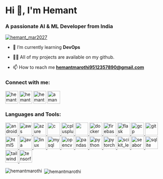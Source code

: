 <h1 align="left">Hi 👋, I'm Hemant</h1>
<h3 align="left">A passionate AI & ML Developer from India</h3>

<p align="left"> <a href="https://twitter.com/hemant_mar2027" target="blank"><img src="https://img.shields.io/twitter/follow/hemant_mar2027?logo=twitter&style=for-the-badge" alt="hemant_mar2027" /></a> </p>

- 🌱 I’m currently learning **DevOps**

- 👨‍💻 All of my projects are available on my github.

- 📫 How to reach me **hemantmarothi9512357890@gmail.com**

<h3 align="left">Connect with me:</h3>
<p align="left">
<a href="https://twitter.com/hemant_mar2027" target="_blank"><img align="center" src="https://seeklogo.com/images/T/twitter-x-logo-0339F999CF-seeklogo.com.png?v=638264860180000000" alt="hemant_mar2027" height="40" width="40" /></a>
<a href="https://linkedin.com/in/hemantmarothi" target="_blank"><img align="center" src="https://cdn2.iconfinder.com/data/icons/social-media-2285/512/1_Linkedin_unofficial_colored_svg-128.png" alt="hemantmarothi" height="40" width="40" /></a>
<a href="https://interviewbit.com/profile/hemantmarothi9512357890_2dfb89373ea4" target="_blank"><img align="center" src="https://cdn3.iconfinder.com/data/icons/popular-services-brands-vol-2/512/interviewbit-512.png" alt="hemantmarothi9512357890_2dfb89373ea4" height="40" width="40" /></a>
<a href="https://www.leetcode.com/hemantmarothi9512357890" target="_blank"><img align="center" src="https://cdn.iconscout.com/icon/free/png-256/free-leetcode-3628885-3030025.png" alt="amanmakhija" height="40" width="40" /></a>
</p>

<h3 align="left">Languages and Tools:</h3>
<p align="left"> <a href="https://developer.android.com" target="_blank" rel="noreferrer"> <img src="https://www.vectorlogo.zone/logos/android/android-icon.svg" alt="android" width="40" height="40"/> </a> <a href="https://aws.amazon.com" target="_blank" rel="noreferrer"> <img src="https://www.vectorlogo.zone/logos/amazon_aws/amazon_aws-icon.svg" alt="aws" width="40" height="40"/> </a> <a href="https://azure.microsoft.com/en-in/" target="_blank" rel="noreferrer"> <img src="https://www.vectorlogo.zone/logos/microsoft_azure/microsoft_azure-icon.svg" alt="azure" width="40" height="40"/> </a> </a>  <a href="https://www.cprogramming.com/" target="_blank" rel="noreferrer"> <img src="https://upload.wikimedia.org/wikipedia/commons/1/19/C_Logo.png" alt="c" width="40" height="40"/> </a> <a href="https://www.w3schools.com/cpp/" target="_blank" rel="noreferrer"> <img src="https://seeklogo.com/images/C/c-logo-43CE78FF9C-seeklogo.com.png" alt="cplusplus" width="40" height="40"/> </a> <a href="https://www.w3schools.com/css/" target="_blank" rel="noreferrer"> <img src="https://www.vectorlogo.zone/logos/w3_css/w3_css-icon.svg" width="40" height="40"/> </a> <a href="https://www.docker.com/" target="_blank" rel="noreferrer"> <img src="https://www.vectorlogo.zone/logos/docker/docker-icon.svg" alt="docker" width="40" height="40"/> </a> <a href="https://firebase.google.com/" target="_blank" rel="noreferrer"> <img src="https://www.vectorlogo.zone/logos/firebase/firebase-icon.svg" alt="firebase" width="40" height="40"/> </a> <a href="https://flask.palletsprojects.com/" target="_blank" rel="noreferrer"> <img src="https://www.vectorlogo.zone/logos/pocoo_flask/pocoo_flask-icon.svg" alt="flask" width="40" height="40"/> </a> <a href="https://cloud.google.com" target="_blank" rel="noreferrer"> <img src="https://www.vectorlogo.zone/logos/google_cloud/google_cloud-icon.svg" alt="gcp" width="40" height="40"/> </a> <a href="https://git-scm.com/" target="_blank" rel="noreferrer"> <img src="https://www.vectorlogo.zone/logos/git-scm/git-scm-icon.svg" alt="git" width="40" height="40"/> </a>   </a> <a href="https://www.w3.org/html/" target="_blank" rel="noreferrer"> <img src="https://www.vectorlogo.zone/logos/w3_html5/w3_html5-icon.svg" alt="html5" width="40" height="40"/> </a> <a href="https://www.java.com" target="_blank" rel="noreferrer"> <img src="https://www.vectorlogo.zone/logos/java/java-icon.svg" alt="java" width="40" height="40"/> </a>  <a href="https://www.linux.org/" target="_blank" rel="noreferrer"> <img src="https://www.vectorlogo.zone/logos/linux/linux-icon.svg" alt="linux" width="40" height="40"/> </a>  <a href="https://www.mysql.com/" target="_blank" rel="noreferrer"> <img src="https://www.vectorlogo.zone/logos/mysql/mysql-icon.svg" alt="mysql" width="40" height="40"/> </a> <a href="https://opencv.org/" target="_blank" rel="noreferrer"> <img src="https://www.vectorlogo.zone/logos/opencv/opencv-icon.svg" alt="opencv" width="40" height="40"/> </a> <a href="https://pandas.pydata.org/" target="_blank" rel="noreferrer"> <img src="https://seeklogo.com/images/P/pandas-icon-logo-BE10401BF1-seeklogo.com.png" alt="pandas" width="40" height="40"/> </a> <a href="https://www.python.org" target="_blank" rel="noreferrer"> <img src="https://www.vectorlogo.zone/logos/python/python-icon.svg" alt="python" width="40" height="40"/> </a> <a href="https://pytorch.org/" target="_blank" rel="noreferrer"> <img src="https://www.vectorlogo.zone/logos/pytorch/pytorch-icon.svg" alt="pytorch" width="40" height="40"/> </a>  <a href="https://scikit-learn.org/" target="_blank" rel="noreferrer"> <img src="https://upload.wikimedia.org/wikipedia/commons/0/05/Scikit_learn_logo_small.svg" alt="scikit_learn" width="40" height="40"/> </a> <a href="https://seaborn.pydata.org/" target="_blank" rel="noreferrer"> <img src="https://seaborn.pydata.org/_images/logo-mark-lightbg.svg" alt="seaborn" width="40" height="40"/> </a> <a href="https://www.sqlite.org/" target="_blank" rel="noreferrer"> <img src="https://www.vectorlogo.zone/logos/sqlite/sqlite-icon.svg" alt="sqlite" width="40" height="40"/> </a> <a href="https://tailwindcss.com/" target="_blank" rel="noreferrer"> <img src="https://www.vectorlogo.zone/logos/tailwindcss/tailwindcss-icon.svg" alt="tailwind" width="40" height="40"/> </a> <a href="https://www.tensorflow.org" target="_blank" rel="noreferrer"> <img src="https://www.vectorlogo.zone/logos/tensorflow/tensorflow-icon.svg" alt="tensorflow" width="40" height="40"/> </a>

<p><img align="left" src="https://github-readme-stats.vercel.app/api/top-langs?username=hemantmarothi&show_icons=true&theme=tokyonight&locale=en&layout=compact" alt="hemantmarothi" /></p>

<p>&nbsp;<img align="center" src="https://github-readme-stats.vercel.app/api?username=hemantmarothi&show_icons=true&theme=tokyonight&locale=en" alt="hemantmarothi" /></p>
